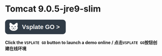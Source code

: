 # Tomcat 9.0.5-jre9-slim

<a href="https://www.vsplate.com/?docker-compose=https://github.com/vsplate/dcenvs/tomcat/9.0.5-jre9-slim"><img alt="VSPLATE GO" src="https://raw.githubusercontent.com/vsplate/images/master/vsgo_btn.png" width="200px"></a>

**Click the `VSPLATE GO` button to launch a demo online / 点击`VSPLATE GO`按钮创建在线环境**